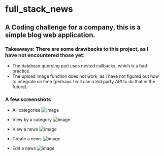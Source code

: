 # full_stack_news

## A Coding challenge for a company, this is a simple blog web application.
### Takeaways: There are some drawbacks to this project, as I have not encountered those yet:

- The database querying part uses nested callbacks, which is a bad practice.
- The upload image function does not work, as I have not figured out how to integrate on time (perhaps I will use a 3rd party API to do that in the future).


### A few screenshots
- All categories
![image](https://user-images.githubusercontent.com/34784901/164896317-a87af7b4-b9bc-467f-abbd-8c8a514d4e7b.png)

- View by a category
![image](https://user-images.githubusercontent.com/34784901/164896341-d6aba4b8-5117-4c1a-89b2-f54fc8b2ef22.png)

- View a news
![image](https://user-images.githubusercontent.com/34784901/164896361-c7ea6ec3-09f6-47b1-b7b6-1acee6d3d9ea.png)

- Create a news
![image](https://user-images.githubusercontent.com/34784901/164896409-5af63e32-a2e5-4f12-98ad-303cecf2177d.png)

- Edit a news
![image](https://user-images.githubusercontent.com/34784901/164896424-9494ee63-daa3-4252-bc08-1133be9ace92.png)
